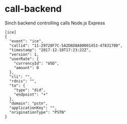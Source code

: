 # call-backend

Sinch backend controlling calls
Node.js Express



```
[ice]
{
  "event": "ice",
  "callid": "11-29728F7C-5A2D6D8A00001453-47831700",
  "timestamp": "2017-12-10T17:23:22Z",
  "version": 1,
  "userRate": {
    "currencyId": "USD",
    "amount": 0
  },
  "cli": "",
  "rdnis": "",
  "to": {
    "type": "did",
    "endpoint": "+"
  },
  "domain": "pstn",
  "applicationKey": "",
  "originationType": "PSTN"
}
```
